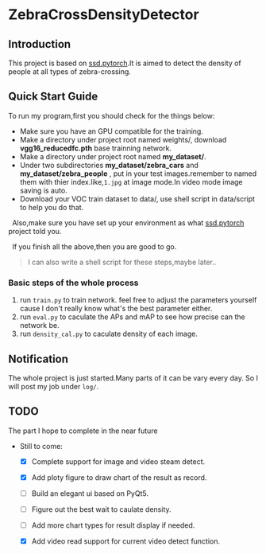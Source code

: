 # ZebraCrossDensityDetector

## Introduction
This project is based on [ssd.pytorch](https://github.com/amdegroot/ssd.pytorch).It is aimed to detect the density of people at all types of zebra-crossing.

## Quick Start Guide
To run my program,first you should check for the things below:
- Make sure you have an GPU compatible for the training.
- Make a directory under project root named weights/, download **vgg16_reducedfc.pth** base trainning network.
- Make a directory under project root named **my_dataset/**.
- Under two subdirectories  **my_dataset/zebra_cars** and **my_dataset/zebra_people** , put in your test images.remember to named them with thier index.like,`1.jpg` at image mode.In video mode image saving is auto.
- Download your VOC train dataset to data/, use shell script in data/script to help you do that.

&nbsp;
Also,make sure you have set up your environment as what [ssd.pytorch](https://github.com/amdegroot/ssd.pytorch) project told you.

&nbsp;
If you finish all the above,then you are good to go.

>I can also write a shell script for these steps,maybe later..

### Basic steps of the whole process
1. run `train.py` to train network. feel free to adjust the parameters yourself cause I don't really know what's the best parameter either.
2. run `eval.py` to caculate the APs and mAP to see how precise can the network be.
3. run `density_cal.py` to caculate density of each image.

## Notification
The whole project is just started.Many parts of it can be vary every day.
So I will post my job under `log/`.

## TODO
The part I hope to complete in the near future
- Still to come:
  * [x] Complete support for image and video steam detect.
  * [x] Add ploty figure to draw chart of the result as record.
  * [ ] Build an elegant ui based on PyQt5.
  * [ ] Figure out the best wait to caulate density.
  * [ ] Add more chart types for result display if needed.
  * [x] Add video read support for current video detect function.

